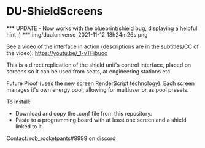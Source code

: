 # DU-ShieldScreens

*** UPDATE - Now works with the blueprint/shield bug, displaying a helpful hint :) ***
img/dualuniverse_2021-11-12_13h24m26s.png

See a video of the interface in action (descriptions are in the subtitles/CC of the video): https://youtu.be/_1-vTFibuoo

This is a direct replication of the shield unit's control interface, placed on screens so it can be used from seats, at engineering stations etc.

Future Proof (uses the new screen RenderScript technology).
Each screen manages it's own energy pool, allowing for multiuser or as pool presets.

To install:
- Download and copy the .conf file from this repository.
- Paste to a programming board with at least one screen and a shield linked to it.

Contact: rob_rocketpants#9999 on discord
